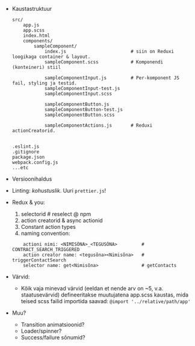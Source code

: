 * Kaustastruktuur
    ```
    src/
        app.js
        app.scss
        index.html
        components/
            sampleComponent/
                index.js                        # siin on Reduxi loogikaga container & layout.
                sampleComponent.scss            # Komponendi (konteineri) stiil
                
                sampleComponentInput.js         # Per-komponent JS fail, styling ja testid.
                sampleComponentInput-test.js
                sampleComponentInput.scss
                
                sampleComponentButton.js
                sampleComponentButton-test.js
                sampleComponentButton.scss
                
                sampleComponentActions.js       # Reduxi actionCreatorid.
    
    
    .eslint.js
    .gitignore
    package.json
    webpack.config.js
    ...etc
    ```

* Versioonihaldus


* Linting:
    *kohustuslik*. Uuri `prettier.js`!
    
* Redux & you:
    1) selectorid                                   # reselect @ npm
    2) action creatorid & async actionid
    3) Constant action types
    3) naming convention:
    ```&$xslt
        actioni nimi: <NIMISÕNA>_<TEGUSÕNA>         # CONTRACT_SEARCH_TRIGGERED
        action creator name: <tegusõna><Nimisõna>   # triggerContactSearch
        selector name: get<Nimisõna>                # getContacts
    ```
    
    
    
* Värvid:
    * Kõik vaja minevad värvid (eeldan et nende arv on ~5, v.a. staatusevärvid) defineeritakse  muutujatena app.scss kaustas, mida
    teised scss failid importida saavad: `@import '../relative/path/app'`
    
    
* Muu?
   * Transition animatsioonid?
   * Loader/spinner?
   * Success/failure sõnumid?